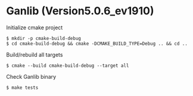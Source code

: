 # Ganlib (Version5.0.6_ev1910)

Initialize cmake project

    $ mkdir -p cmake-build-debug
	$ cd cmake-build-debug && cmake -DCMAKE_BUILD_TYPE=Debug .. && cd ..

Build/rebuild all targets

	$ cmake --build cmake-build-debug --target all
	
Check Ganlib binary

    $ make tests
